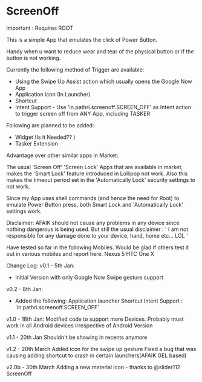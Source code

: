# ScreenOff
Important : Requires ROOT 

This is a simple App that emulates the click of Power Button.

Handy when u want to reduce wear and tear of the physical button or if the button is not working.

Currently the following method of Trigger are available:

- Using the Swipe Up Assist action which usually opens the Google Now App
- Application icon (In Launcher)
- Shortcut
- Intent Support - Use 'in.pathri.screenoff.SCREEN_OFF' as Intent action to trigger screen off from ANY App, including TASKER

Following are planned to be added:

- Widget (Is it Needed?? )
- Tasker Extension

Advantage over other similar apps in Market:

The usual 'Screen Off' 'Screen Lock' Apps that are available in market, makes the 'Smart Lock' feature introduced in Lollipop not work. Also this makes the timeout period set in the 'Automatically Lock' security settings to not work.

Since my App uses shell commands (and hence the need for Root) to emulate Power Button press, both Smart Lock and 'Automatically Lock' settings work.  

Disclaimer: 
AFAIK should not cause any problems in any device since nothing dangerous is being used. But still the usual disclaimer : ' I am not responsible for any damage done to your device, hand, home etc... LOL '

Have tested so far in the following Mobiles. Would be glad if others test it out in various mobiles and report here.
Nexus 5
HTC One X

Change Log:
v0.1 - 5th Jan:
- Initial Version with only Google Now Swipe gesture support

v0.2 - 8th Jan:
- Added the following:
Application launcher
Shortcut
Intent Support : 'in.pathri.screenoff.SCREEN_OFF'

v1.0 - 18th Jan:
Modified code to support more Devices. Probably must work in all Android devices irrespective of Android Version

v1.1 - 20th Jan
Shouldn't be showing in recents anymore

v1.2 - 20th March
Added icon for the swipe up gesture
Fixed a bug that was causing adding shortcut to crash in certain launchers(AFAIK GEL based)

v2.0b - 30th March
Adding a new material icon - thanks to @slider112
ScreenOff
